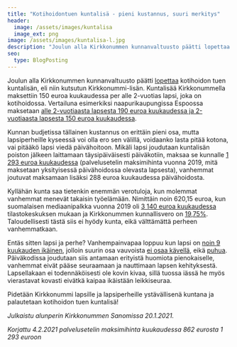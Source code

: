 ```yaml
---
title: "Kotihoidontuen kuntalisä - pieni kustannus, suuri merkitys"
header:
  image: /assets/images/kuntalisa
  image_ext: png
image: /assets/images/kuntalisa-l.jpg
description: "Joulun alla Kirkkonummen kunnanvaltuusto päätti lopettaa kotihoidon tuen kuntalisän, eli niin kutsutun Kirkkonummi-lisän. Kuntalisää Kirkkonummella maksettiin 150 euroa kuukaudessa per alle 2-vuotias lapsi, joka on kotihoidossa."
seo:
  type: BlogPosting
---
```


Joulun alla Kirkkonummen kunnanvaltuusto päätti [lopettaa](https://www.kirkkonummi.fi/kotihoidon-tuen-kuntalisa-182019-alkaen) kotihoidon tuen kuntalisän, eli niin kutsutun Kirkkonummi-lisän. Kuntalisää Kirkkonummella maksettiin 150 euroa kuukaudessa per alle 2-vuotias lapsi, joka on kotihoidossa. Vertailuna esimerkiksi naapurikaupungissa Espoossa maksetaan [alle 2-vuotiaasta lapsesta 190 euroa kuukaudessa ja 2-vuotiaasta lapsesta 150 euroa kuukaudessa](https://www.espoo.fi/fi-FI/Kasvatus_ja_opetus/Varhaiskasvatus/Kotona_hoitaminen/Kotihoidon_tuki).

Kunnan budjetissa tällainen kustannus on erittäin pieni osa, mutta lapsiperheille kyseessä voi olla ero sen välillä, voidaanko lasta pitää kotona, vai pitääkö lapsi viedä päivähoitoon. Mikäli lapsi joudutaan kuntalisän poiston jälkeen laittamaan täysipäiväisesti päiväkotiin, maksaa se kunnalle [1 293 euroa kuukaudessa](https://www.kirkkonummi.fi/library/files/5c923621c91058d1e40005b4/Kn_s__nt_kirja_svl__1.8.2019.pdf) (palvelusetelin maksimihinta vuonna 2019, mitä maksetaan yksityisessä päivähoidossa olevasta lapsesta), vanhemmat joutuvat maksamaan lisäksi 288 euroa kuukaudessa päivähoidosta.

Kyllähän kunta saa tietenkin enemmän verotuloja, kun molemmat vanhemmat menevät takaisin työelämään. Nimittäin noin 620,15 euroa, kun suomalaisen mediaanipalkka vuonna 2019 oli [3 140 euroa kuukaudessa](https://www.tilastokeskus.fi/tup/suoluk/suoluk_palkat.html) tilastokeskuksen mukaan ja Kirkkonummen kunnallisvero on [19,75%](https://www.kirkkonummi.fi/tietoa-taloudesta). Taloudellisesti tästä siis ei hyödy kunta, eikä välttämättä perheen vanhemmatkaan.

Entäs sitten lapsi ja perhe? Vanhempainvapaa loppuu kun lapsi on [noin 9 kuukauden ikäinen](https://www.kela.fi/vanhempainraha), jolloin suurin osa vauvoista [ei osaa kävellä](https://www.mll.fi/vanhemmille/lapsen-kasvu-ja-kehitys/0-1-v/vauvan-liikunnallinen-kehitys/), eikä [puhua](https://www.mll.fi/vanhemmille/lapsen-kasvu-ja-kehitys/0-1-v/vauvan-sosiaalinen-kehitys/). Päiväkodissa joudutaan siis antamaan erityistä huomiota pienokaiselle, vanhemmat eivät pääse seuraamaan ja nauttimaan lapsen kehityksestä. Lapsellakaan ei todennäköisesti ole kovin kivaa, sillä tuossa iässä he myös vierastavat kovasti eivätkä kaipaa ikäistään leikkiseuraa.

Pidetään Kirkkonummi lapsille ja lapsiperheille ystävällisenä kuntana ja palautetaan kotihoidon tuen kuntalisä!

*Julkaistu alunperin Kirkkonummen Sanomissa 20.1.2021.*

*Korjattu 4.2.2021 palvelusetelin maksimihinta kuukaudessa 862 eurosta 1 293 euroon*
